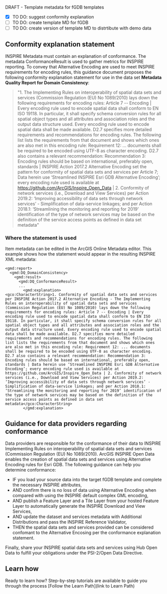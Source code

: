 DRAFT - Template metadata for fGDB templates
- [x] TO DO: suggest conformity explanation
- [ ] TO DO: create template MD for fGDB
- [ ] TO DO: create version of template MD to distrtibute with demo data

## Conformity explanation statement
INSPIRE Metadata must contain an explanation of conformance. The metadata ConformanceResult is used to gather metrics for INSPIRE reporting. To convey that Alternative Encoding are used to meet INSPIRE requirements for encoding rules, this guidance document proposes the following conformity explanation statement for use in the data set **Metadata Quality Report for Domain Consistency**:

> "1. The Implementing Rules on interoperability of spatial data sets and services (Commission Regulation (EU) No 1089/2010) lays down the following requirements for encoding rules: Article 7 -- Encoding | Every encoding rule used to encode spatial data shall conform to EN ISO 19118. In particular, it shall specify schema conversion rules for all spatial object types and all attributes and association roles and the output data structure used. Every encoding rule used to encode spatial data shall be made available. D2.7 specifies more detailed requirements and recommendations for encoding rules. The following list lists the requirements from that document and shows which ones are also met in this encoding rule: Requirement 12: ... documents shall be required to be encoded using UTF-8 as character encoding. D2.7 also contains a relevant recommendation: Recommendation  3: Encoding rules should be based on international, preferably open, standards | INSPIRE Action 2017.2 Alternative Encoding set the pattern for conformity of spatial data sets and services per Article 7; Data herein use ‘Streamlined INSPIRE Esri GDB Alternative Encoding’; every encoding rule used is available at https://github.com/ArcGIS/Inspire_Open_Data | 
> 2. Conformity of network services (i.e., Download and View Services) per Action 2019.2: ‘Improving accessibility of data sets through network services’ - Simplification of data-service linkages; and per Action 2018.1: ‘Streamlining the monitoring and reporting for 2019’ identification of the type of network services may be based on the definition of the service access points as defined in data set metadata"

### Where the statement is used
Item metadata can be edited in the ArcGIS Online Metadata editor. This example shows how the statement would appear in the resulting INSPIRE XML metadata:
```
<gmd:report>
  <gmd:DQ_DomainConsistency>
    <gmd:result>
      <gmd:DQ_ConformanceResult>
      ...
        <gmd:explanation>
<gco:CharacterString>1. Conformity of spatial data sets and services per INSPIRE Action 2017.2 Alternative Encoding - The Implementing Rules on interoperability of spatial data sets and services (Commission Regulation (EU) No 1089/2010) lays down the following requirements for encoding rules: Article 7 -- Encoding | Every encoding rule used to encode spatial data shall conform to EN ISO 19118. In particular, it shall specify schema conversion rules for all spatial object types and all attributes and association roles and the output data structure used. Every encoding rule used to encode spatial data shall be made available. D2.7 specifies more detailed requirements and recommendations for encoding rules. The following list lists the requirements from that document and shows which ones are also met in this encoding rule: Requirement 12: ... documents shall be required to be encoded using UTF-8 as character encoding. D2.7 also contains a relevant recommendation: Recommendation 3: Encoding rules should be based on international, preferably open, standards | Data herein use ‘Streamlined INSPIRE Esri GDB Alternative Encoding’; every encoding rule used is available at https://github.com/ArcGIS/Inspire_Open_Data | 2. Conformity of network services (i.e., Download and View Services) per Action 2019.2: ‘Improving accessibility of data sets through network services’ - Simplification of data-service linkages; and per Action 2018.1: ‘Streamlining the monitoring and reporting for 2019’ identification of the type of network services may be based on the definition of the service access points as defined in data set metadata</gco:CharacterString>
        </gmd:explanation>
```
## Guidance for data providers regarding conformance
Data providers are responsible for the conformance of their data to INSPIRE Implementing Rules on interoperability of spatial data sets and services (Commission Regulation (EU) No 1089/2010). ArcGIS INSPIRE Open Data enables the creation of spatial data sets and services using Alternative Encoding rules for Esri GDB. The following guidance can help you determine conformance:

- IF you load your source data into the target fGDB template and complete the necessary INSPIRE attributes,
- AND confirm there is no loss of data using Alternative Encoding when compared with using the INSPIRE default complex GML encoding,
- AND publish a Feature Layer and a Tile Layer from your hosted Feature Layer to automatically generate the INSPIRE Download and View Services,
- AND update the dataset and services metadata with Additional Distributions and pass the INSPIRE Reference Validator,
- THEN the spatial data sets and services provided can be considered confomant to the Alternative Encosing per the conformance explanation statement.

Finally, share your INSPIRE spatial data sets and services using Hub Open Data to fulfill your obligations under the PSI-2/Open Data Directive.

## Learn how
Ready to learn how? Step-by-step tutorials are available to guide you through the process [Follow the Learn Path](link to Learn Path)
